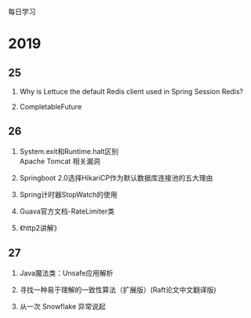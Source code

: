 每日学习

# 2019

## 25

1. Why is Lettuce the default Redis client used in Spring Session Redis?

2. CompletableFuture

## 26

1. System.exit和Runtime.halt区别  
Apache Tomcat 相关漏洞

2. Springboot 2.0选择HikariCP作为默认数据库连接池的五大理由

3. Spring计时器StopWatch的使用

4. Guava官方文档-RateLimiter类

5. 《http2讲解》

## 27

1. Java魔法类：Unsafe应用解析

2. 寻找一种易于理解的一致性算法（扩展版）(Raft论文中文翻译版)

3. 从一次 Snowflake 异常说起
